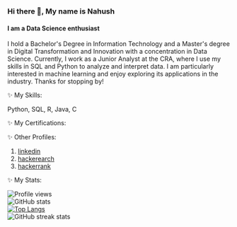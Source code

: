 <!--
**nahushamane/nahushamane** is a ✨ _special_ ✨ repository because its `README.md` (this file) appears on your GitHub profile.

Here are some ideas to get you started:

- 🔭 I’m currently working on ...
- 🌱 I’m currently learning ...
- 👯 I’m looking to collaborate on ...
- 🤔 I’m looking for help with ...
- 💬 Ask me about ...
- 📫 How to reach me: ...
- 😄 Pronouns: ...
- ⚡ Fun fact: ...
-->

### Hi there 👋, My name is Nahush
#### I am a Data Science enthusiast

I hold a Bachelor's Degree in Information Technology and a Master's degree in Digital Transformation and Innovation with a concentration in Data Science. 
Currently, I work as a Junior Analyst at the CRA, where I use my skills in SQL and Python to analyze and interpret data. 
I am particularly interested in machine learning and enjoy exploring its applications in the industry. Thanks for stopping by!

✨ My Skills: 

Python, SQL, R, Java, C

✨ My Certifications:

✨ Other Profiles:

1. [linkedin](https://www.linkedin.com/in/nahushamane/)
2. [hackerearch](https://www.hackerearth.com/@nahushamane)
3. [hackerrank](https://www.hackerrank.com/nahushamane)

✨ My Stats:

![Profile views](https://gpvc.arturio.dev/nahushamane)  
![GitHub stats](https://github-readme-stats.vercel.app/api?username=nahushamane&show_icons=true)  
[![Top Langs](https://github-readme-stats.vercel.app/api/top-langs/?username=nahushamane)](https://github.com/anuraghazra/github-readme-stats)  
![GitHub streak stats](https://streak-stats.demolab.com/?user=nahushamane)  
